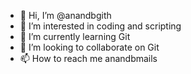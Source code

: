 - 👋 Hi, I’m @anandbgith
- 👀 I’m interested in coding and scripting
- 🌱 I’m currently learning Git
- 💞️ I’m looking to collaborate on Git
- 📫 How to reach me anandbmails

<!---
anandbgith/anandbgith is a ✨ special ✨ repository because its `README.md` (this file) appears on your GitHub profile.
You can click the Preview link to take a look at your changes.
--->
